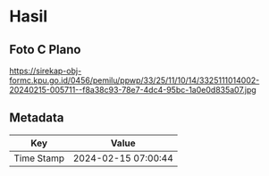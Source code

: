 # Hasil

## Foto C Plano

https://sirekap-obj-formc.kpu.go.id/0456/pemilu/ppwp/33/25/11/10/14/3325111014002-20240215-005711--f8a38c93-78e7-4dc4-95bc-1a0e0d835a07.jpg


## Metadata

| Key        | Value               |
| ---------- | ------------------- |
| Time Stamp | 2024-02-15 07:00:44 |



